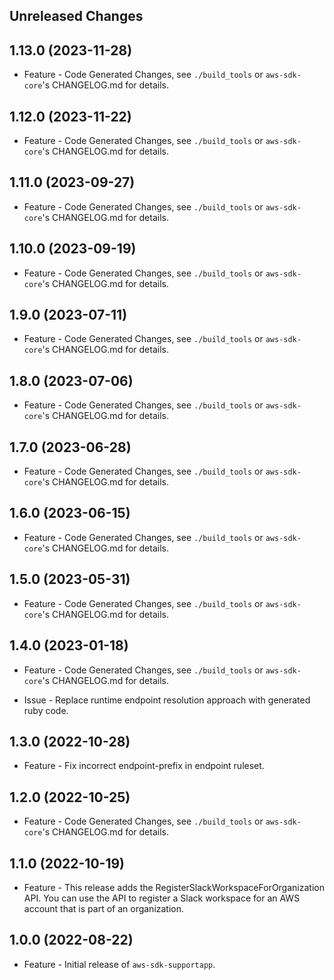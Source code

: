 Unreleased Changes
------------------

1.13.0 (2023-11-28)
------------------

* Feature - Code Generated Changes, see `./build_tools` or `aws-sdk-core`'s CHANGELOG.md for details.

1.12.0 (2023-11-22)
------------------

* Feature - Code Generated Changes, see `./build_tools` or `aws-sdk-core`'s CHANGELOG.md for details.

1.11.0 (2023-09-27)
------------------

* Feature - Code Generated Changes, see `./build_tools` or `aws-sdk-core`'s CHANGELOG.md for details.

1.10.0 (2023-09-19)
------------------

* Feature - Code Generated Changes, see `./build_tools` or `aws-sdk-core`'s CHANGELOG.md for details.

1.9.0 (2023-07-11)
------------------

* Feature - Code Generated Changes, see `./build_tools` or `aws-sdk-core`'s CHANGELOG.md for details.

1.8.0 (2023-07-06)
------------------

* Feature - Code Generated Changes, see `./build_tools` or `aws-sdk-core`'s CHANGELOG.md for details.

1.7.0 (2023-06-28)
------------------

* Feature - Code Generated Changes, see `./build_tools` or `aws-sdk-core`'s CHANGELOG.md for details.

1.6.0 (2023-06-15)
------------------

* Feature - Code Generated Changes, see `./build_tools` or `aws-sdk-core`'s CHANGELOG.md for details.

1.5.0 (2023-05-31)
------------------

* Feature - Code Generated Changes, see `./build_tools` or `aws-sdk-core`'s CHANGELOG.md for details.

1.4.0 (2023-01-18)
------------------

* Feature - Code Generated Changes, see `./build_tools` or `aws-sdk-core`'s CHANGELOG.md for details.

* Issue - Replace runtime endpoint resolution approach with generated ruby code.

1.3.0 (2022-10-28)
------------------

* Feature - Fix incorrect endpoint-prefix in endpoint ruleset.

1.2.0 (2022-10-25)
------------------

* Feature - Code Generated Changes, see `./build_tools` or `aws-sdk-core`'s CHANGELOG.md for details.

1.1.0 (2022-10-19)
------------------

* Feature - This release adds the RegisterSlackWorkspaceForOrganization API. You can use the API to register a Slack workspace for an AWS account that is part of an organization.

1.0.0 (2022-08-22)
------------------

* Feature - Initial release of `aws-sdk-supportapp`.


